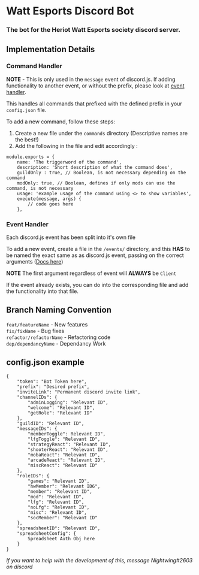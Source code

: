 # Watt Esports Discord Bot

### The bot for the Heriot Watt Esports society discord server.

## Implementation Details

### Command Handler

**NOTE** - This is only used in the `message` event of discord.js. If adding functionality to another event, or without the prefix, please look at [event handler](#event-handler).

This handles all commands that prefixed with the defined prefix in your `config.json` file.

To add a new command, follow these steps: 

1. Create a new file under the `commands` directory (Descriptive names are the best!)
2. Add the following in the file and edit accordingly :
```
module.exports = {
	name: 'The triggerword of the command',
	description: 'Short description of what the command does',
	guildOnly : true, // Boolean, is not necessary depending on the command
	modOnly: true, // Boolean, defines if only mods can use the command, is not necessary
	usage: 'example usage of the command using <> to show variables',
	execute(message, args) {
		// code goes here
	},
```


### Event Handler
Each discord.js event has been split into it's own file

To add a new event, create a file in the `/events/` directory, and this **HAS** to be named the exact same as as discord.js event, passing on the correct arguments ([Docs here](https://discord.js.org/#/docs/main/stable/class/Client))

**NOTE** The first argument regardless of event will **ALWAYS** be `Client`

If the event already exists, you can do into the corresponding file and add the functionality into that file.

## Branch Naming Convention

`feat/featureName` - New features  
`fix/fixName` - Bug fixes  
`refactor/refactorName` - Refactoring code  
`dep/dependancyName` - Dependancy Work  

## config.json example

```
{
	"token": "Bot Token here",
	"prefix": "Desired prefix",
	"inviteLink": "Permanent discord invite link",
	"channelIDs": {
		"adminLogging": "Relevant ID",
		"welcome": "Relevant ID",
		"getRole": "Relevant ID"
	},
	"guildID": "Relevant ID",
	"messageIDs": {
		"memberToggle": Relevant ID",
		"lfgToggle": "Relevant ID",
		"strategyReact": "Relevant ID",
		"shooterReact": "Relevant ID",
		"mobaReact": "Relevant ID",
		"arcadeReact": "Relevant ID",
		"miscReact": "Relevant ID"
	},
	"roleIDs": {
		"games": "Relevant ID",
		"hwMember": "Relevant ID6",
		"member": "Relevant ID",
		"mod": "Relevant ID",
		"lfg": "Relevant ID",
		"noLfg": "Relevant ID",
		"misc": "Relevant ID",
		"socMember": "Relevant ID"
	},
	"spreadsheetID": "Relevant ID",
	"spreadsheetConfig": {
		Spreadsheet Auth Obj here
	}
}
```

*If you want to help with the development of this, message Nightwing#2603 on discord*